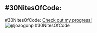 ## #30NitesOfCode:
  #30NitesOfCode: [Check out my progress!](https://www.codedex.io/@joaogonp/30-nites-of-code)  
  ![@joaogonp #30NitesOfCode](https://www.codedex.io/api/petStatus?user=joaogonp)
<!--
**joaogonp/joaogonp** is a ✨ _special_ ✨ repository because its `README.md` (this file) appears on your GitHub profile.

Here are some ideas to get you started:

- 🔭 I’m currently working on ...
- 🌱 I’m currently learning ...
- 👯 I’m looking to collaborate on ...
- 🤔 I’m looking for help with ...
- 💬 Ask me about ...
- 📫 How to reach me: ...
- 😄 Pronouns: ...
- ⚡ Fun fact: ...
-->
